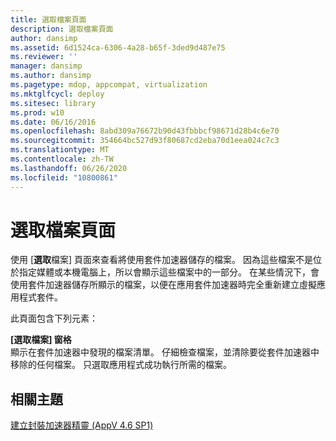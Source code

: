 ```yaml
---
title: 選取檔案頁面
description: 選取檔案頁面
author: dansimp
ms.assetid: 6d1524ca-6306-4a28-b65f-3ded9d487e75
ms.reviewer: ''
manager: dansimp
ms.author: dansimp
ms.pagetype: mdop, appcompat, virtualization
ms.mktglfcycl: deploy
ms.sitesec: library
ms.prod: w10
ms.date: 06/16/2016
ms.openlocfilehash: 8abd309a76672b90d43fbbbcf98671d28b4c6e70
ms.sourcegitcommit: 354664bc527d93f80687cd2eba70d1eea024c7c3
ms.translationtype: MT
ms.contentlocale: zh-TW
ms.lasthandoff: 06/26/2020
ms.locfileid: "10800861"
---
```

# 選取檔案頁面


使用 [**選取**檔案] 頁面來查看將使用套件加速器儲存的檔案。 因為這些檔案不是位於指定媒體或本機電腦上，所以會顯示這些檔案中的一部分。 在某些情況下，會使用套件加速器儲存所顯示的檔案，以便在應用套件加速器時完全重新建立虛擬應用程式套件。

此頁面包含下列元素：

<a href="" id="select-files-pane"></a>**[選取檔案] 窗格**  
顯示在套件加速器中發現的檔案清單。 仔細檢查檔案，並清除要從套件加速器中移除的任何檔案。 只選取應用程式成功執行所需的檔案。

## 相關主題


[建立封裝加速器精靈 (AppV 4.6 SP1)](create-package-accelerator-wizard--appv-46-sp1-.md)

 

 





